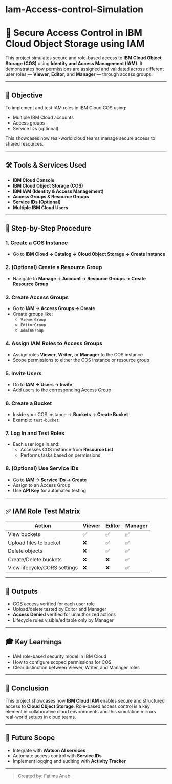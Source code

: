 # Iam-Access-control-Simulation
# 🚀 Secure Access Control in IBM Cloud Object Storage using IAM

This project simulates secure and role-based access to **IBM Cloud Object Storage (COS)** using **Identity and Access Management (IAM)**. It demonstrates how permissions are assigned and validated across different user roles — **Viewer**, **Editor**, and **Manager** — through access groups.

---

## 🎯 Objective

To implement and test IAM roles in IBM Cloud COS using:
- Multiple IBM Cloud accounts
- Access groups
- Service IDs (optional)

This showcases how real-world cloud teams manage secure access to shared resources.

---

## 🛠️ Tools & Services Used

- **IBM Cloud Console**
- **IBM Cloud Object Storage (COS)**
- **IBM IAM (Identity & Access Management)**
- **Access Groups & Resource Groups**
- **Service IDs (Optional)**
- **Multiple IBM Cloud Users**

---

## 🧭 Step-by-Step Procedure

### 1. Create a COS Instance
- Go to **IBM Cloud → Catalog → Cloud Object Storage → Create Instance**

### 2. (Optional) Create a Resource Group
- Navigate to **Manage → Account → Resource Groups → Create Resource Group**

### 3. Create Access Groups
- Go to **IAM → Access Groups → Create**
- Create groups like:
  - `ViewerGroup`
  - `EditorGroup`
  - `AdminGroup`

### 4. Assign IAM Roles to Access Groups
- Assign roles **Viewer**, **Writer**, or **Manager** to the COS instance
- Scope permissions to either the COS instance or resource group

### 5. Invite Users
- Go to **IAM → Users → Invite**
- Add users to the corresponding Access Group

### 6. Create a Bucket
- Inside your COS instance → **Buckets → Create Bucket**
- Example: `test-bucket`

### 7. Log In and Test Roles
- Each user logs in and:
  - Accesses COS instance from **Resource List**
  - Performs tasks based on permissions

### 8. (Optional) Use Service IDs
- Go to **IAM → Service IDs → Create**
- Assign to an Access Group
- Use **API Key** for automated testing

---

## ✅ IAM Role Test Matrix

| Action                        | Viewer | Editor | Manager |
|------------------------------|--------|--------|---------|
| View buckets                 | ✅     | ✅     | ✅      |
| Upload files to bucket       | ❌     | ✅     | ✅      |
| Delete objects               | ❌     | ✅     | ✅      |
| Create/Delete buckets        | ❌     | ❌     | ✅      |
| View lifecycle/CORS settings | ❌     | ❌     | ✅      |

---

## 📸 Outputs

- COS access verified for each user role
- Upload/delete tested by Editor and Manager
- **Access Denied** verified for unauthorized actions
- Lifecycle rules visible/editable only by Manager

---

## 🎓 Key Learnings

- IAM role-based security model in IBM Cloud
- How to configure scoped permissions for COS
- Clear distinction between Viewer, Writer, and Manager roles

---

## 📌 Conclusion

This project showcases how **IBM Cloud IAM** enables secure and structured access to **Cloud Object Storage**. Role-based access control is a key element in collaborative cloud environments and this simulation mirrors real-world setups in cloud teams.

---

## 🌱 Future Scope

- Integrate with **Watson AI services**
- Automate access control with **Service IDs**
- Implement logging and auditing with **Activity Tracker**

---

> Created by: Fatima Anab

